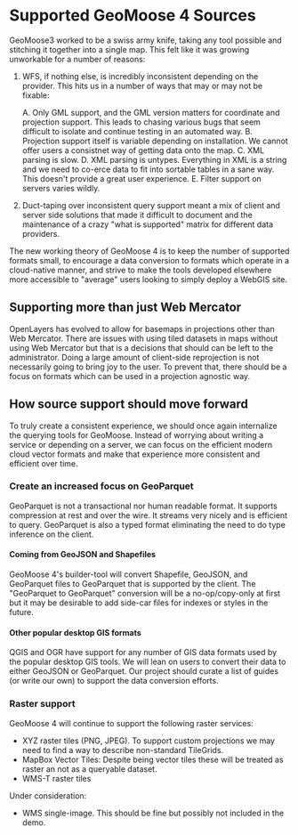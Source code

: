 # Supported GeoMoose 4 Sources

GeoMoose3 worked to be a swiss army knife, taking any tool possible and stitching it together into a single map.
This felt like it was growing unworkable for a number of reasons:

1. WFS, if nothing else, is incredibly inconsistent depending on the provider. This hits us in a number of ways
   that may or may not be fixable:

    A. Only GML support, and the GML version matters for coordinate and projection support. This leads to chasing 
       various bugs that seem difficult to isolate and continue testing in an automated way.
    B. Projection support itself is variable depending on installation. We cannot offer users a consistnet way
       of getting data onto the map.
    C. XML parsing is slow.
    D. XML parsing is untypes. Everything in XML is a string and we need to co-erce data to fit into sortable
       tables in a sane way. This doesn't provide a great user experience.
    E. Filter support on servers varies wildly.

2. Duct-taping over inconsistent query support meant a mix of client and server side solutions that made it
   difficult to document and the maintenance of a crazy "what is supported" matrix for different data providers.

The new working theory of GeoMoose 4 is to keep the number of supported formats small, to encourage a data conversion to
formats which operate in a cloud-native manner, and strive to make the tools developed elsewhere more accessible to
"average" users looking to simply deploy a WebGIS site.

## Supporting more than just Web Mercator

OpenLayers has evolved to allow for basemaps in projections other than Web Mercator. There are issues with using
tiled datasets in maps without using Web Mercator but that is a decisions that should can be left to the administrator.
Doing a large amount of client-side reprojection is not necessarily going to bring joy to the user. To prevent that,
there should be a focus on formats which can be used in a projection agnostic way.

## How source support should move forward

To truly create a consistent experience, we should once again internalize the querying tools for GeoMoose.
Instead of worrying about writing a service or depending on a server, we can focus on the efficient modern cloud
vector formats and make that experience more consistent and efficient over time.

### Create an increased focus on GeoParquet

GeoParquet is not a transactional nor human readable format. It supports compression at rest and over the wire.
It streams very nicely and is efficient to query. GeoParquet is also a typed format eliminating the need to do
type inference on the client.

#### Coming from GeoJSON and Shapefiles

GeoMoose 4's builder-tool will convert Shapefile, GeoJSON, and GeoParquet files to GeoParquet that is supported
by the client. The "GeoParquet to GeoParquet" conversion will be a no-op/copy-only at first but it may be desirable to add
side-car files for indexes or styles in the future.

#### Other popular desktop GIS formats

QGIS and OGR have support for any number of GIS data formats used by the popular desktop GIS tools. We will lean on users
to convert their data to either GeoJSON or GeoParquet. Our project should curate a list of guides (or write our own) to
support the data conversion efforts.

### Raster support

GeoMoose 4 will continue to support the following raster services:

- XYZ raster tiles (PNG, JPEG). To support custom projections we may need to find a way to describe non-standard TileGrids.
- MapBox Vector Tiles: Despite being vector tiles these will be treated as raster an not as a queryable dataset.
- WMS-T raster tiles

Under consideration:

- WMS single-image. This should be fine but possibly not included in the demo.
